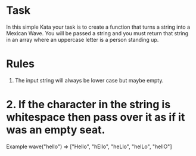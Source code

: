 # Task
In this simple Kata your task is to create a function that turns a string into a Mexican Wave. You will be passed a string and you must return that string in an array where an uppercase letter is a person standing up.
# Rules
1.  The input string will always be lower case but maybe empty.

# 2.  If the character in the string is whitespace then pass over it as if it was an empty seat.
Example
wave("hello") => ["Hello", "hEllo", "heLlo", "helLo", "hellO"]
